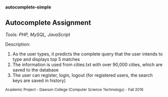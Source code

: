 #### autocomplete-simple
## Autocomplete Assignment

_Tools: PHP, MySQL, JavaScript_

Description:

1. As the user types, it predicts the complete query that the user intends to type and displays top 5 matches
2. The information is used from cities.txt with over 90,000 cities, which are saved to the database
3. The user can register, login, logout (for registered users, the search keys are saved in history)

<sub>Academic Project - Dawson College (Computer Science Technology) - Fall 2016</sub>


